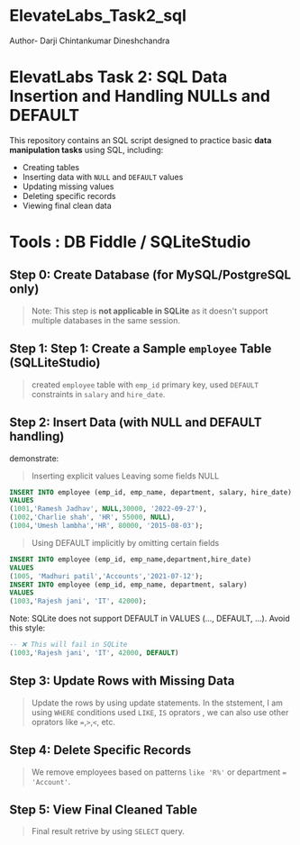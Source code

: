 # ElevateLabs_Task2_sql
Author- Darji Chintankumar Dineshchandra
<br>
# ElevatLabs Task 2: SQL Data Insertion and Handling NULLs and DEFAULT

This repository contains an SQL script designed to practice basic **data manipulation tasks** using SQL, including:

- Creating tables
- Inserting data with `NULL` and `DEFAULT` values
- Updating missing values
- Deleting specific records
- Viewing final clean data

# Tools : DB Fiddle / SQLiteStudio

##  Step 0: Create Database (for MySQL/PostgreSQL only)

> Note: This step is **not applicable in SQLite** as it doesn't support multiple databases in the same session.

## Step 1:  Step 1: Create a Sample `employee` Table (SQLLiteStudio)
> created `employee` table with `emp_id` primary key, used `DEFAULT` constraints in `salary` and `hire_date`.


##  Step 2: Insert Data (with NULL and DEFAULT handling)

demonstrate:

>Inserting explicit values
>Leaving some fields NULL
```sql
INSERT INTO employee (emp_id, emp_name, department, salary, hire_date)
VALUES 
(1001,'Ramesh Jadhav', NULL,30000, '2022-09-27'),
(1002,'Charlie shah', 'HR', 55000, NULL),
(1004,'Umesh lambha','HR', 80000, '2015-08-03');
```

>Using DEFAULT implicitly by omitting certain fields
```sql
INSERT INTO employee (emp_id, emp_name,department,hire_date)
VALUES
(1005, 'Madhuri patil','Accounts','2021-07-12');
INSERT INTO employee (emp_id, emp_name, department, salary)
VALUES 
(1003,'Rajesh jani', 'IT', 42000);
```
Note:  SQLite does not support DEFAULT in VALUES (..., DEFAULT, ...). Avoid this style:
```sql
-- ❌ This will fail in SQLite
(1003,'Rajesh jani', 'IT', 42000, DEFAULT)
```

## Step 3: Update Rows with Missing Data
> Update the rows by using update statements. In the ststement, I am using `WHERE` conditions used `LIKE`, `IS` oprators , we can also use other oprators like `=`,`>`,`<`, etc.

##  Step 4: Delete Specific Records
> We remove employees based on patterns `like 'R%'` or department `= 'Account'`.

## Step 5: View Final Cleaned Table
> Final result retrive by using `SELECT` query.

